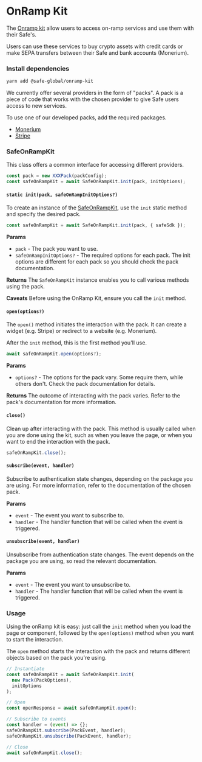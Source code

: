 # OnRamp Kit

The [Onramp kit](https://github.com/safe-global/account-abstraction-sdk/tree/main/packages/onramp-kit) allow users to access on-ramp services and use them with their Safe's.

Users can use these services to buy crypto assets with credit cards or make SEPA transfers between their Safe and bank accounts (Monerium).

### Install dependencies

```bash
yarn add @safe-global/onramp-kit
```

We currently offer several providers in the form of "packs". A pack is a piece of code that works with the chosen provider to give Safe users access to new services.

To use one of our developed packs, add the required packages.

- [Monerium](./monerium.md/#install)
- [Stripe](./stripe.md/#install)

### SafeOnRampKit

This class offers a common interface for accessing different providers.

```typescript
const pack = new XXXPack(packConfig);
const safeOnRampKit = await SafeOnRampKit.init(pack, initOptions);
```

#### `static init(pack, safeOnRampInitOptions?)`

To create an instance of the [SafeOnRampKit](https://github.com/safe-global/safe-core-sdk/blob/main/packages/onramp-kit/src/SafeOnRampKit.ts), use the `init` static method and specify the desired pack.

```typescript
const safeOnRampKit = await SafeOnRampKit.init(pack, { safeSdk });
```

**Params**

- `pack` - The pack you want to use.
- `safeOnRampInitOptions?` - The required options for each pack. The init options are different for each pack so you should check the pack documentation.

**Returns**
The `SafeOnRampKit` instance enables you to call various methods using the pack.

**Caveats**
Before using the OnRamp Kit, ensure you call the `init` method.

#### `open(options?)`

The `open()` method initiates the interaction with the pack. It can create a widget (e.g. Stripe) or redirect to a website (e.g. Monerium).

After the `init` method, this is the first method you'll use.

```typescript
await safeOnRampKit.open(options?);
```

**Params**

- `options?` - The options for the pack vary. Some require them, while others don't. Check the pack documentation for details.

**Returns**
The outcome of interacting with the pack varies. Refer to the pack's documentation for more information.

#### `close()`

Clean up after interacting with the pack. This method is usually called when you are done using the kit, such as when you leave the page, or when you want to end the interaction with the pack.

```typescript
safeOnRampKit.close();
```

#### `subscribe(event, handler)`

Subscribe to authentication state changes, depending on the package you are using. For more information, refer to the documentation of the chosen pack.

**Params**

- `event` - The event you want to subscribe to.
- `handler` - The handler function that will be called when the event is triggered.

#### `unsubscribe(event, handler)`

Unsubscribe from authentication state changes. The event depends on the package you are using, so read the relevant documentation.

**Params**

- `event` - The event you want to unsubscribe to.
- `handler` - The handler function that will be called when the event is triggered.

### Usage

Using the onRamp kit is easy: just call the `init` method when you load the page or component, followed by the `open(options)` method when you want to start the interaction.

The `open` method starts the interaction with the pack and returns different objects based on the pack you're using.

```typescript
// Instantiate
const safeOnRampKit = await SafeOnRampKit.init(
  new Pack(PackOptions),
  initOptions
);

// Open
const openResponse = await safeOnRampKit.open();

// Subscribe to events
const handler = (event) => {};
safeOnRampKit.subscribe(PackEvent, handler);
safeOnRampKit.unsubscribe(PackEvent, handler);

// Close
await safeOnRampKit.close();
```
